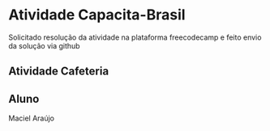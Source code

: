 # Atividade Capacita-Brasil

Solicitado resolução da atividade na plataforma freecodecamp e feito envio da solução via github

## Atividade Cafeteria

## Aluno

Maciel Araújo
